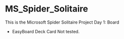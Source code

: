 # MS_Spider_Solitaire
This is the Microsoft Spider Solitaire Project
Day 1: 
Board
  - EasyBoard
Deck
Card
Not tested. 
